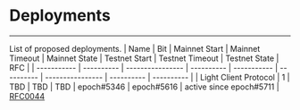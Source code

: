 # Deployments
---

List of proposed deployments.
| Name | Bit | Mainnet Start | Mainnet Timeout | Mainnet State | Testnet Start | Testnet Timeout | Testnet State | RFC |
| ----------- | ---------- | ---------------- | ---------- |  ----------- | ---------- | ---------------- | ---------- | ---------- |
| Light Client Protocol | 1 | TBD | TBD | TBD | epoch#5346 | epoch#5616 | active since epoch#5711 | [RFC0044](../0044-ckb-light-client/0044-ckb-light-client.md)
